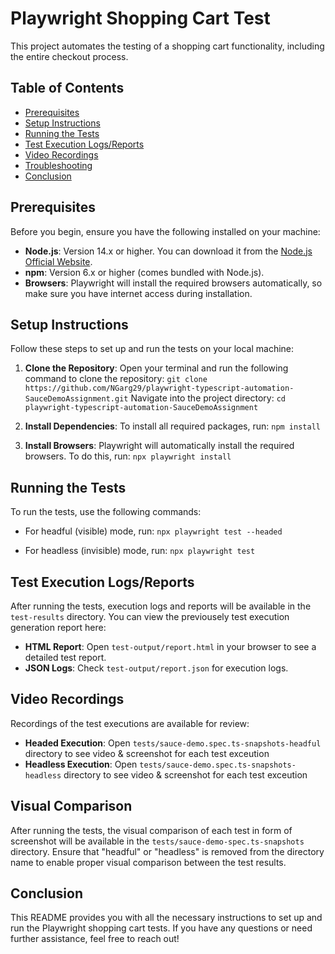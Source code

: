 # Playwright Shopping Cart Test

This project automates the testing of a shopping cart functionality, including the entire checkout process.

## Table of Contents

- [Prerequisites](#prerequisites)
- [Setup Instructions](#setup-instructions)
- [Running the Tests](#running-the-tests)
- [Test Execution Logs/Reports](#test-execution-logsreports)
- [Video Recordings](#video-recordings)
- [Troubleshooting](#troubleshooting)
- [Conclusion](#conclusion)

## Prerequisites

Before you begin, ensure you have the following installed on your machine:

- **Node.js**: Version 14.x or higher. You can download it from the [Node.js Official Website](https://nodejs.org/).
- **npm**: Version 6.x or higher (comes bundled with Node.js).
- **Browsers**: Playwright will install the required browsers automatically, so make sure you have internet access during installation.

## Setup Instructions

Follow these steps to set up and run the tests on your local machine:

1. **Clone the Repository**: 
   Open your terminal and run the following command to clone the repository:
   `git clone https://github.com/NGarg29/playwright-typescript-automation-SauceDemoAssignment.git`
   Navigate into the project directory:
   `cd playwright-typescript-automation-SauceDemoAssignment`

2. **Install Dependencies**: 
   To install all required packages, run:
   `npm install`

3. **Install Browsers**: 
   Playwright will automatically install the required browsers. To do this, run:
   `npx playwright install`

## Running the Tests

To run the tests, use the following commands:

- For headful (visible) mode, run:
`npx playwright test --headed`

- For headless (invisible) mode, run:
`npx playwright test`

## Test Execution Logs/Reports

After running the tests, execution logs and reports will be available in the `test-results` directory. You can view the previousely test execution generation report here:

- **HTML Report**: Open `test-output/report.html` in your browser to see a detailed test report.
- **JSON Logs**: Check `test-output/report.json` for execution logs.

## Video Recordings

Recordings of the test executions are available for review:

- **Headed Execution**: Open `tests/sauce-demo.spec.ts-snapshots-headful` directory to see video & screenshot for each test exceution
- **Headless Execution**: Open `tests/sauce-demo.spec.ts-snapshots-headless` directory to see video & screenshot for each test exceution

## Visual Comparison

After running the tests, the visual comparison of each test in form of screenshot will be available in the `tests/sauce-demo-spec.ts-snapshots` directory. Ensure that "headful" or "headless" is removed from the directory name to enable proper visual comparison between the test results.

## Conclusion

This README provides you with all the necessary instructions to set up and run the Playwright shopping cart tests. If you have any questions or need further assistance, feel free to reach out!
